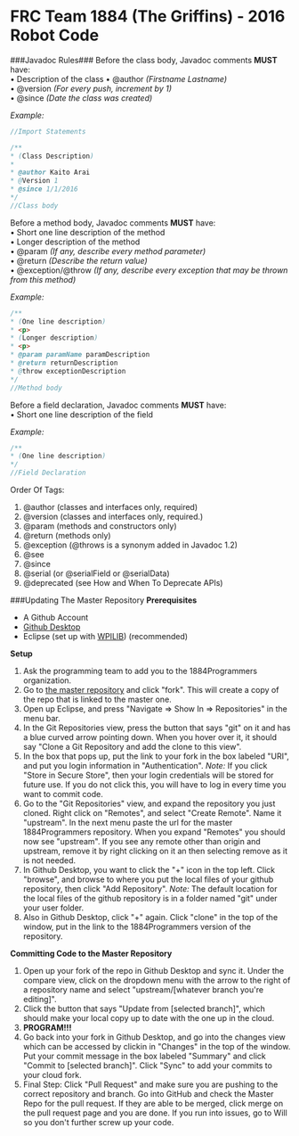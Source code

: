 # FRC Team 1884 (The Griffins) - 2016 Robot Code
###Javadoc Rules###
Before the class body, Javadoc comments **MUST** have:  
• Description of the class
• @author _(Firstname Lastname)_  
• @version _(For every push, increment by 1)_  
• @since _(Date the class was created)_  

*Example:*
```java
//Import Statements

/**
* (Class Description)
*
* @author Kaito Arai
* @Version 1
* @since 1/1/2016
*/
//Class body
```
Before a method body, Javadoc comments **MUST** have:  
• Short one line description of the method  
• Longer description of the method  
• @param _(If any, describe every method parameter)_  
• @return _(Describe the return value)_  
• @exception/@throw _(If any, describe every exception that may be thrown from this method)_

*Example:*
```java
/**
* (One line description)
* <p>
* (Longer description)
* <p>
* @param paramName paramDescription
* @return returnDescription
* @throw exceptionDescription
*/
//Method body
```
Before a field declaration, Javadoc comments **MUST** have:  
• Short one line description of the field  

*Example:*
```java
/**
* (One line description)
*/
//Field Declaration
```

Order Of Tags:  
1. @author (classes and interfaces only, required)  
2. @version (classes and interfaces only, required.)  
3. @param (methods and constructors only)  
4. @return (methods only)  
5. @exception (@throws is a synonym added in Javadoc 1.2)  
6. @see  
7. @since  
8. @serial (or @serialField or @serialData)  
9. @deprecated (see How and When To Deprecate APIs)  

###Updating The Master Repository
**Prerequisites**
* A Github Account
* [Github Desktop](http://desktop.github.com)
* Eclipse (set up with [WPILIB](https://wpilib.screenstepslive.com/s/4485/m/13809/l/145002-installing-eclipse-c-java)) (recommended)  
  
**Setup**  
1. Ask the programming team to add you to the 1884Programmers organization.  
2. Go to [the master repository](https://github.com/1884Programmers/FRC1884-2016/tree/test_code) and click "fork". This will create a copy of the repo that is linked to the master one.  
3. Open up Eclipse, and press "Navigate => Show In => Repositories" in the menu bar.  
4. In the Git Repositories view, press the button that says "git" on it and has a blue curved arrow pointing down. When you hover over it, it should say "Clone a Git Repository and add the clone to this view".  
5. In the box that pops up, put the link to your fork in the box labeled "URI", and put you login information in "Authentication". *Note:* If you click "Store in Secure Store", then your login credentials will be stored for future use. If you do not click this, you will have to log in every time you want to commit code.  
6. Go to the "Git Repositories" view, and expand the repository you just cloned. Right click on "Remotes", and select "Create Remote". Name it "upstream". In the next menu paste the url for the master 1884Programmers repository. When you expand "Remotes" you should now see "upstream". If you see any remote other than origin and upstream, remove it by right clicking on it an then selecting remove as it is not needed.  
7. In Github Desktop, you want to click the "+" icon in the top left. Click "browse", and browse to where you put the local files of your github repository, then click "Add Repository". *Note:* The default location for the local files of the github repository is in a folder named "git" under your user folder.  
8. Also in Github Desktop, click "+" again. Click "clone" in the top of the window, put in the link to the 1884Programmers version of the repository.  

**Committing Code to the Master Repository**  
1. Open up your fork of the repo in Github Desktop and sync it. Under the compare view, click on the dropdown menu with the arrow to the right of a repository name and select "upstream/[whatever branch you're editing]".  
2. Click the button that says "Update from [selected branch]", which should make your local copy up to date with the one up in the cloud.  
3. **PROGRAM!!!**  
4. Go back into your fork in Github Desktop, and go into the changes view which can be accessed by clickin in "Changes" in the top of the window. Put your commit message in the box labeled "Summary" and click "Commit to [selected branch]". Click "Sync" to add your commits to your cloud fork.  
5. Final Step: Click "Pull Request" and make sure you are pushing to the correct repository and branch. Go into GitHub and check the Master Repo for the pull request. If they are able to be merged, click merge on the pull request page and you are done. If you run into issues, go to Will so you don't further screw up your code.
